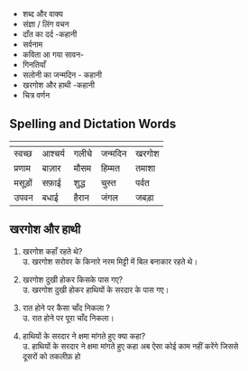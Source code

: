 - शब्द और वाक्य
- संज्ञा / लिंग वचन
- दाँत का दर्द -कहानी
- सर्वनाम
- कविता आ गया सावन-
- गिनतियाँ
- सलोनी का जन्मदिन - कहानी
- खरगोश और हाथी -कहानी
- चित्र वर्णन

## Spelling and Dictation Words

| <!-- --> | <!-- --> | <!-- --> | <!-- --> |<!-- --> |
|---|---|---|---|---|
| स्वच्छ | आश्चर्य | गलीचे |जन्मदिन | खरगोश |
| प्रणाम | बाज़ार | मौसम | हिम्मत | तमाशा |
| मसूड़ों | सफ़ाई | शुद्ध | चुस्त | पर्वत |
| उपवन | बधाई | हैरान | जंगल | जबड़ा |


## खरगोश और हाथी

1. खरगोश कहाँ रहते थे?  
उ. खरगोश सरोवर के किनारे नरम मि‌ट्टी में बिल बनाकार रहते थे।

2. खरगोश दुखी होकर किसके पास गए?  
उ. खरगोश दुखी होकर हाथियों के सरदार के पास गए।

3. रात होने पर कैसा चाँद निकला ?  
उ. रात होने पर पूरा चाँद निकला।

4. हाथियों के सरदार ने क्षमा मांगते हुए क्या कहा?  
उ. हाथियों के सरदार ने क्षमा मांगते हुए कहा अब ऐसा कोई काम नहीं  करेंगे जिससे दूसरों को तकलीफ़ हो